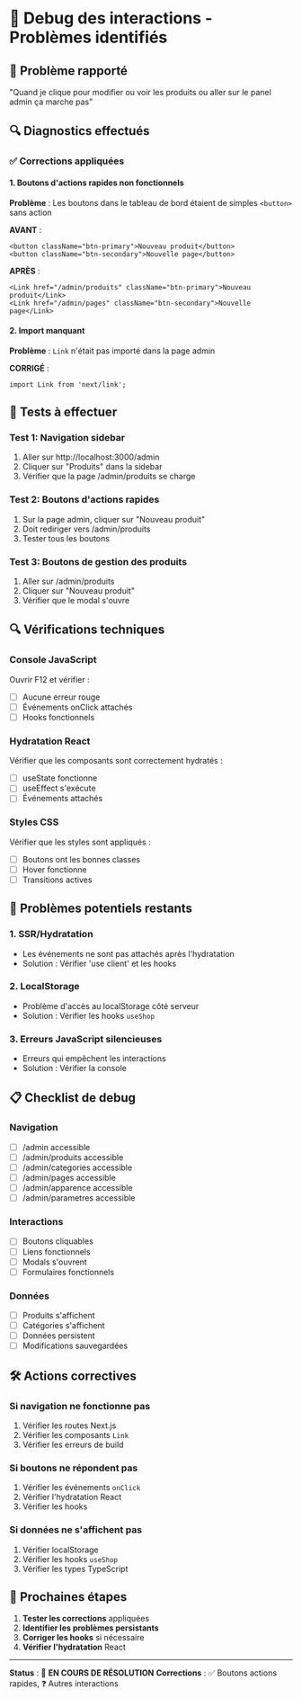 # 🐛 Debug des interactions - Problèmes identifiés

## 🚨 Problème rapporté
"Quand je clique pour modifier ou voir les produits ou aller sur le panel admin ça marche pas"

## 🔍 Diagnostics effectués

### ✅ Corrections appliquées

#### 1. **Boutons d'actions rapides non fonctionnels**
**Problème** : Les boutons dans le tableau de bord étaient de simples `<button>` sans action

**AVANT** :
```tsx
<button className="btn-primary">Nouveau produit</button>
<button className="btn-secondary">Nouvelle page</button>
```

**APRÈS** :
```tsx
<Link href="/admin/produits" className="btn-primary">Nouveau produit</Link>
<Link href="/admin/pages" className="btn-secondary">Nouvelle page</Link>
```

#### 2. **Import manquant**
**Problème** : `Link` n'était pas importé dans la page admin

**CORRIGÉ** :
```tsx
import Link from 'next/link';
```

## 🧪 Tests à effectuer

### Test 1: Navigation sidebar
1. Aller sur http://localhost:3000/admin
2. Cliquer sur "Produits" dans la sidebar
3. Vérifier que la page /admin/produits se charge

### Test 2: Boutons d'actions rapides
1. Sur la page admin, cliquer sur "Nouveau produit"
2. Doit rediriger vers /admin/produits
3. Tester tous les boutons

### Test 3: Boutons de gestion des produits
1. Aller sur /admin/produits
2. Cliquer sur "Nouveau produit"
3. Vérifier que le modal s'ouvre

## 🔍 Vérifications techniques

### Console JavaScript
Ouvrir F12 et vérifier :
- [ ] Aucune erreur rouge
- [ ] Événements onClick attachés
- [ ] Hooks fonctionnels

### Hydratation React
Vérifier que les composants sont correctement hydratés :
- [ ] useState fonctionne
- [ ] useEffect s'exécute
- [ ] Événements attachés

### Styles CSS
Vérifier que les styles sont appliqués :
- [ ] Boutons ont les bonnes classes
- [ ] Hover fonctionne
- [ ] Transitions actives

## 🎯 Problèmes potentiels restants

### 1. **SSR/Hydratation**
- Les événements ne sont pas attachés après l'hydratation
- Solution : Vérifier 'use client' et les hooks

### 2. **LocalStorage**
- Problème d'accès au localStorage côté serveur
- Solution : Vérifier les hooks `useShop`

### 3. **Erreurs JavaScript silencieuses**
- Erreurs qui empêchent les interactions
- Solution : Vérifier la console

## 📋 Checklist de debug

### Navigation
- [ ] /admin accessible
- [ ] /admin/produits accessible
- [ ] /admin/categories accessible
- [ ] /admin/pages accessible
- [ ] /admin/apparence accessible
- [ ] /admin/parametres accessible

### Interactions
- [ ] Boutons cliquables
- [ ] Liens fonctionnels
- [ ] Modals s'ouvrent
- [ ] Formulaires fonctionnels

### Données
- [ ] Produits s'affichent
- [ ] Catégories s'affichent
- [ ] Données persistent
- [ ] Modifications sauvegardées

## 🛠️ Actions correctives

### Si navigation ne fonctionne pas
1. Vérifier les routes Next.js
2. Vérifier les composants `Link`
3. Vérifier les erreurs de build

### Si boutons ne répondent pas
1. Vérifier les événements `onClick`
2. Vérifier l'hydratation React
3. Vérifier les hooks

### Si données ne s'affichent pas
1. Vérifier localStorage
2. Vérifier les hooks `useShop`
3. Vérifier les types TypeScript

## 📝 Prochaines étapes

1. **Tester les corrections** appliquées
2. **Identifier les problèmes persistants**
3. **Corriger les hooks** si nécessaire
4. **Vérifier l'hydratation** React

---

**Status** : 🔄 **EN COURS DE RÉSOLUTION**
**Corrections** : ✅ Boutons actions rapides, ❓ Autres interactions